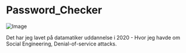 # Password_Checker


![Image](http://i.imgur.com/YHCSlLp.png)

Det har jeg lavet på datamatiker uddannelse i 2020 - Hvor jeg havde om Social Engineering, Denial-of-service attacks. 
